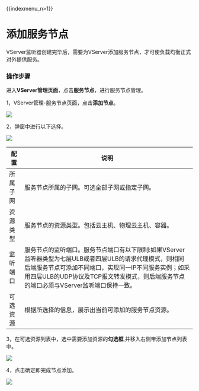 {{indexmenu_n>1}}

# 添加服务节点

VServer监听器创建完毕后，需要为VServer添加服务节点，才可使负载均衡正式对外提供服务。 

### 操作步骤

进入**VServer管理页面**，点击**服务节点**，进行服务节点管理。

1，VServer管理-服务节点页面，点击**添加节点**。

![](https://static.ucloud.cn/db3e5c210e184820bf3263813620d2bb.png)

2，弹窗中进行以下选择。

![](https://static.ucloud.cn/9e30eac4e08b487c800e93d56b9f0f08.png)

|配置|说明|
|-|-|
|所属子网|服务节点所属的子网。可选全部子网或指定子网。|
|资源类型|服务节点的资源类型。包括云主机、物理云主机、容器。|
|监听端口|服务节点的监听端口。服务节点端口有以下限制:如果VServer监听器类型为七层ULB或者四层ULB的请求代理模式，则相同后端服务节点可添加不同端口，实现同一IP不同服务实例；如采用四层ULB的UDP协议及TCP报文转发模式，则后端服务节点的端口必须与VServer监听端口保持一致。|
|可选资源|根据所选择的信息，展示出当前可添加的服务节点资源。|

3，在可选资源列表中，选中需要添加资源的**勾选框**,并移入右侧带添加节点列表中。

![](https://static.ucloud.cn/47c3c32ad1a0451a81662a25767fea87.png)

4，点击确定即完成节点添加。

![](https://static.ucloud.cn/ca55ac7d3cec46c281c409093303c787.png)

  


